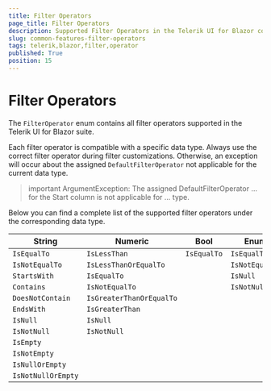 ```yaml
---
title: Filter Operators
page_title: Filter Operators
description: Supported Filter Operators in the Telerik UI for Blazor component suite.
slug: common-features-filter-operators
tags: telerik,blazor,filter,operator
published: True
position: 15
---
```


# Filter Operators

The `FilterOperator` enum contains all filter operators supported in the Telerik UI for Blazor suite.

Each filter operator is compatible with a specific data type. Always use the correct filter operator during filter customizations. Otherwise, an exception will occur about the assigned `DefaultFilterOperator` not applicable for the current data type.

>important ArgumentException: The assigned DefaultFilterOperator ... for the Start column is not applicable for ... type.

Below you can find a complete list of the supported filter operators under the corresponding data type.

| **String** | **Numeric** | **Bool** | **Enum** | **Date** |
| ----------- | ----------- | ----------- | ----------- | ----------- |
| `IsEqualTo` | `IsLessThan` | `IsEqualTo` | `IsEqualTo` | `IsEqualTo` |
| `IsNotEqualTo` | `IsLessThanOrEqualTo` | | `IsNotEqualTo` | `IsNotEqualTo` |
| `StartsWith` | `IsEqualTo` | | `IsNull` | `IsGreaterThanOrEqualTo` |
| `Contains` | `IsNotEqualTo` | | `IsNotNull ` | `IsGreaterThan` |
| `DoesNotContain` | `IsGreaterThanOrEqualTo` | | | `IsLessThanOrEqualTo` |
| `EndsWith` | `IsGreaterThan` | | | `IsLessThan` |
| `IsNull` | `IsNull` | | | `IsNull` |
| `IsNotNull` | `IsNotNull` | | | `IsNotNull` |
| `IsEmpty` | | | |
| `IsNotEmpty` | | | |
| `IsNullOrEmpty` | | | |
| `IsNotNullOrEmpty` | | | |
